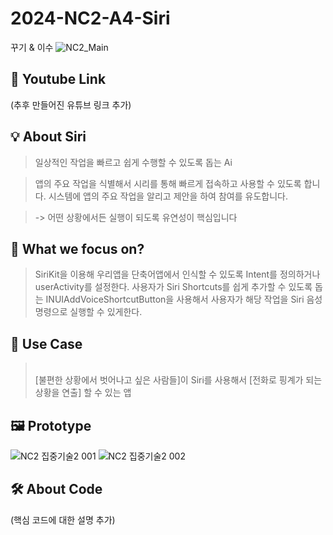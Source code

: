 # 2024-NC2-A4-Siri
꾸기 &amp; 이수
![NC2_Main](https://github.com/DeveloperAcademy-POSTECH/2024-NC2-A4-Siri/assets/91677242/df4f1a0a-7443-4fb0-92ed-2f4de7e11f2c)
## 🎥 Youtube Link
(추후 만들어진 유튜브 링크 추가)

## 💡 About Siri

> 일상적인 작업을 빠르고 쉽게 수행할 수 있도록 돕는 Ai

> 앱의 주요 작업을 식별해서 시리를 통해 빠르게 접속하고 사용할 수 있도록 합니다.
 시스템에 앱의 주요 작업을 알리고 제안을 하여 참여를 유도합니다.

> -> 어떤 상황에서든 실행이 되도록 유연성이 핵심입니다

## 🎯 What we focus on?

> SiriKit을 이용해 우리앱을 단축어앱에서 인식할 수 있도록 Intent를 정의하거나 userActivity를 설정한다.
> 사용자가 Siri Shortcuts를 쉽게 추가할 수 있도록 돕는 INUIAddVoiceShortcutButton을 사용해서 사용자가 해당 작업을 Siri 음성 명령으로 실행할 수 있게한다.

## 💼 Use Case
> <br/> [불편한 상황에서 벗어나고 싶은 사람들]이 Siri를 사용해서
[전화로 핑계가 되는 상황을 연출] 할 수 있는 앱

## 🖼️ Prototype
![NC2 집중기술2 001](https://github.com/DeveloperAcademy-POSTECH/2024-NC2-A4-Siri/assets/91677242/7ff57035-f062-45cb-9613-e2ed88349bd3)
![NC2 집중기술2 002](https://github.com/DeveloperAcademy-POSTECH/2024-NC2-A4-Siri/assets/91677242/3c8fd12f-a315-40ba-bfa7-cf0878778732)

## 🛠️ About Code
(핵심 코드에 대한 설명 추가)

